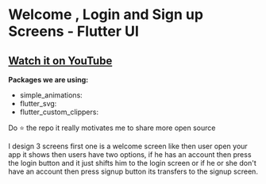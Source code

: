 # Welcome , Login and Sign up Screens - Flutter UI

## [Watch it on YouTube]( )

**Packages we are using:**

- simple_animations: 
- flutter_svg: 
- flutter_custom_clippers:


Do ⭐ the repo it really motivates me to share more open source

I design 3 screens first one is a welcome screen like then user open your app it shows then users have two options, 
if he has an account then press the login button and it just shifts him to the login screen or 
if he or she don't have an account then press signup button its transfers to the signup screen.
